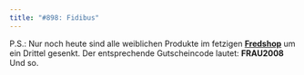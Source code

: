 ```yaml
---
title: "#898: Fidibus"
---
```


P.S.:
Nur noch heute sind alle weiblichen Produkte im fetzigen <a href="http://www.spreadshirt.net/shop.php?sid=125913"><strong>Fredshop</strong></a> um ein Drittel gesenkt. 
Der entsprechende Gutscheincode lautet: <strong>FRAU2008</strong> 
Und so.
